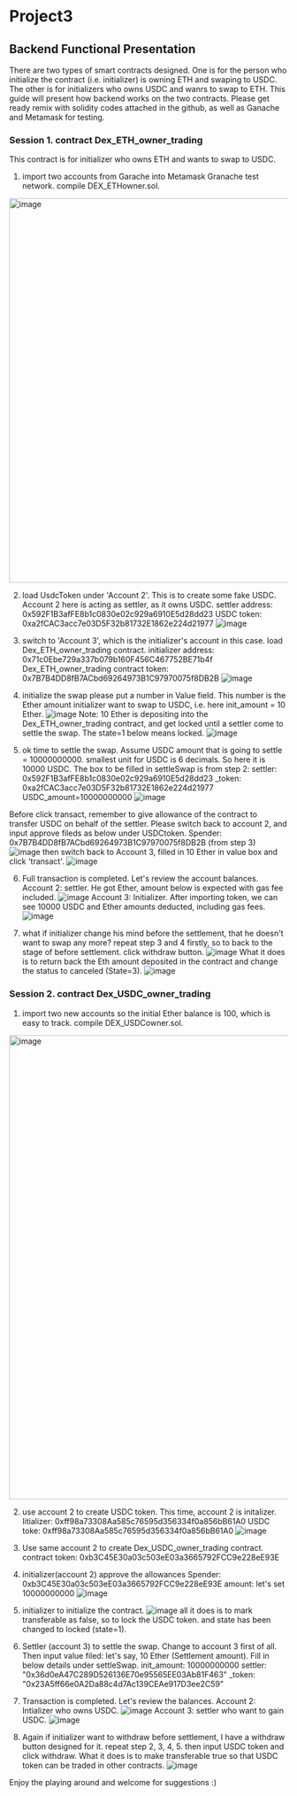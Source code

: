# Project3
## Backend Functional Presentation
There are two types of smart contracts designed. One is for the person who initialize the contract (i.e. initializer) is owning ETH and swaping to USDC. The other is for initializers who owns USDC and wanrs to swap to ETH. This guide will present how backend works on the two contracts. 
Please get ready remix with solidity codes attached in the github, as well as Ganache and Metamask for testing.

### Session 1. contract Dex_ETH_owner_trading
This contract is for initializer who owns ETH and wants to swap to USDC.
1) import two accounts from Garache into Metamask Granache test network. compile DEX_ETHowner.sol.
<img width="695" alt="image" src="https://user-images.githubusercontent.com/88476898/152664149-a2962b21-6b90-45a9-8e25-e4c8dd80c49c.png">

2) load UsdcToken under 'Account 2'.
This is to create some fake USDC. Account 2 here is acting as settler, as it owns USDC. 
settler address: 0x592F1B3afFE8b1c0830e02c929a6910E5d28dd23
USDC token: 0xa2fCAC3acc7e03D5F32b81732E1862e224d21977
![image](https://user-images.githubusercontent.com/88476898/152664182-89eec825-92fd-49d7-92ff-643e8f9f2326.png)


3) switch to 'Account 3', which is the initializer's account in this case. load Dex_ETH_owner_trading contract. 
initializer address: 0x71c0Ebe729a337b079b160F456C467752BE71b4f
Dex_ETH_owner_trading contract token: 0x7B7B4DD8fB7ACbd69264973B1C97970075f8DB2B
![image](https://user-images.githubusercontent.com/88476898/152664221-682c6f41-717a-400b-bc67-944195ff9900.png)

4) initialize the swap
please put a number in Value field. This number is the Ether amount initializer want to swap to USDC, i.e. here init_amount = 10 Ether.
![image](https://user-images.githubusercontent.com/88476898/152664258-a0962d85-8a1f-4313-98cb-3c3dbb8f10dd.png)
Note: 10 Ether is depositing into the Dex_ETH_owner_trading contract, and get locked until a settler come to settle the swap. The state=1 below means locked.
![image](https://user-images.githubusercontent.com/88476898/152664283-b5f17040-1df7-4a05-bfb2-b0aeb7804eb4.png)

5) ok time to settle the swap. 
Assume USDC amount that is going to settle = 10000000000. smallest unit for USDC is 6 decimals. So here it is 10000 USDC.
The box to be filled in settleSwap is from step 2: 
settler: 0x592F1B3afFE8b1c0830e02c929a6910E5d28dd23
_token: 0xa2fCAC3acc7e03D5F32b81732E1862e224d21977
USDC_amount=10000000000
![image](https://user-images.githubusercontent.com/88476898/152664357-46854202-288a-45f0-8e84-b2938f6f7656.png)

Before click transact, remember to give allowance of the contract to transfer USDC on behalf of the settler. Please switch back to account 2, and input approve fileds as below under USDCtoken. 
Spender: 0x7B7B4DD8fB7ACbd69264973B1C97970075f8DB2B (from step 3)
![image](https://user-images.githubusercontent.com/88476898/152664452-3729d3b2-b0e8-4f6c-8f22-d5cf7bec668b.png)
then switch back to Account 3, filled in 10 Ether in value box and click 'transact'.
![image](https://user-images.githubusercontent.com/88476898/152664520-ff2d01c8-1659-4477-9fe6-4519957b95e0.png)

6) Full transaction is completed. Let's review the account balances. 
Account 2: settler. He got Ether, amount below is expected with gas fee included.
![image](https://user-images.githubusercontent.com/88476898/152664549-ec4ece22-ec54-4ed0-9440-e39464a10a75.png)
Account 3: Initializer. After importing token, we can see 10000 USDC and Ether amounts deducted, including gas fees. 
![image](https://user-images.githubusercontent.com/88476898/152664580-1dd6107b-e823-434b-a65c-93b4ebaf5e63.png)

7) what if initializer change his mind before the settlement, that he doesn't want to swap any more?
repeat step 3 and 4 firstly, so to back to the stage of before settlement. 
click withdraw button. 
![image](https://user-images.githubusercontent.com/88476898/152664648-6a8e5ee9-160f-49f7-b684-48591658b441.png)
What it does is to return back the Eth amount deposited in the contract and change the status to canceled (State=3).
![image](https://user-images.githubusercontent.com/88476898/152664669-1184b764-f4b3-43e4-bb08-3807d10451e2.png)


### Session 2. contract Dex_USDC_owner_trading
1) import two new accounts so the initial Ether balance is 100, which is easy to track. compile DEX_USDCowner.sol.
<img width="839" alt="image" src="https://user-images.githubusercontent.com/88476898/152664745-6e4b4533-fdee-410b-8eb2-da23a1c2543b.png">

2) use account 2 to create USDC token. This time, account 2 is initalizer. 
Iitializer: 0xff98a73308Aa585c76595d356334f0a856bB61A0
USDC toke: 0xff98a73308Aa585c76595d356334f0a856bB61A0
![image](https://user-images.githubusercontent.com/88476898/152664812-cb79e844-5826-41a5-84fe-3904916bf1dd.png)

3) Use same account 2 to create Dex_USDC_owner_trading contract. 
contract token: 0xb3C45E30a03c503eE03a3665792FCC9e228eE93E

4) initializer(account 2) approve the allowances
Spender: 0xb3C45E30a03c503eE03a3665792FCC9e228eE93E
amount: let's set 10000000000
![image](https://user-images.githubusercontent.com/88476898/152664875-c04d58f8-5789-468f-bf7c-1d19a0f1eede.png)

5) initializer to initialize the contract.
![image](https://user-images.githubusercontent.com/88476898/152664915-dc9496ff-102e-48eb-b025-e24815628459.png)
all it does is to mark transferable as false, so to lock the USDC token. and state has been changed to locked (state=1).

6) Settler (account 3) to settle the swap. 
Change to account 3 first of all. Then input value filed: let's say, 10 Ether (Settlement amount). Fill in below details under settleSwap.
init_amount: 10000000000
settler: "0x36d0eA47C289D526136E70e95565EE03Ab81F463"
_token: "0x23A5ff66e0A2Da88c4d7Ac139CEAe917D3ee2C59"

7) Transaction is completed. Let's review the balances. 
Account 2: Intializer who owns USDC.
![image](https://user-images.githubusercontent.com/88476898/152665040-bcd04a97-080e-4124-b826-fb77f9d322d3.png)
Account 3: settler who want to gain USDC. 
![image](https://user-images.githubusercontent.com/88476898/152665061-b13b23b2-bbf5-49c2-bfbe-5a08b8a03582.png)

8) Again if initializer want to withdraw before settlement, I have a withdraw button designed for it.
repeat step 2, 3, 4, 5. 
then input USDC token and click withdraw. What it does is to make transferable true so that USDC token can be traded in other contracts.
![image](https://user-images.githubusercontent.com/88476898/152665113-7602b0a5-fb6a-413c-97d8-e98f07a889de.png)


Enjoy the playing around and welcome for suggestions :)









